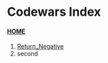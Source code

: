# Codewars Index
#### [HOME](./../README.md)
001. [Return_Negative](./kyu_8/20/001_Return_Negative.md)
002. second
